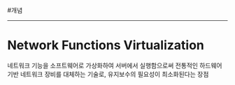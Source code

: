 #개념

---
# Network Functions Virtualization

네트워크 기능을 소프트웨어로 가상화하여 서버에서 실행함으로써 전통적인 하드웨어 기반 네트워크 장비를 대체하는 기술로, 유지보수의 필요성이 최소화된다는 장점